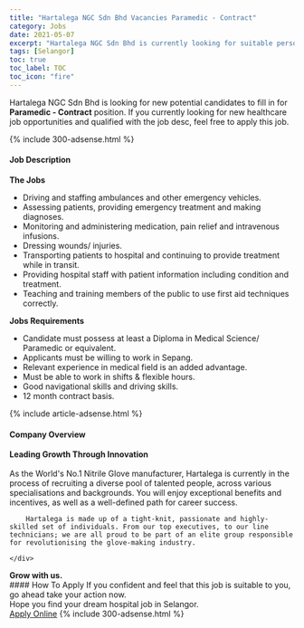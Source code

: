 ```yaml
---
title: "Hartalega NGC Sdn Bhd Vacancies Paramedic - Contract" 
category: Jobs 
date: 2021-05-07 
excerpt: "Hartalega NGC Sdn Bhd is currently looking for suitable person to fill in the Paramedic - Contract which positioned at Selangor" 
tags: [Selangor] 
toc: true 
toc_label: TOC 
toc_icon: "fire" 
--- 
```


<p>Hartalega NGC Sdn Bhd is looking for new potential candidates to fill in for <b>Paramedic - Contract</b> position. If you currently looking for new healthcare job opportunities and qualified with the job desc, feel free to apply this job.
</p>{% include 300-adsense.html %} 
<div><div><h4>Job Description</h4></div><div><div><span><div><div><strong>The Jobs</strong></div><ul><li>Driving and staffing ambulances and other emergency vehicles.</li><li>Assessing patients, providing emergency treatment and making diagnoses.</li><li>Monitoring and administering medication, pain relief and intravenous infusions.</li><li>Dressing wounds/ injuries.</li><li>Transporting patients to hospital and continuing to provide treatment while in transit.</li><li>Providing hospital staff with patient information including condition and treatment.</li><li>Teaching and training members of the public to use first aid techniques correctly.</li></ul><div><strong>Jobs Requirements</strong></div><ul><li>Candidate must possess at least a Diploma in Medical Science/ Paramedic&#160;or equivalent.</li><li>Applicants must be willing to work in Sepang.</li><li>Relevant experience in medical field is an added advantage.</li><li>Must be able to work in shifts &amp; flexible hours.</li><li>Good navigational skills and driving skills.</li><li>12 month contract basis.</li></ul></div></span></div></div></div> 
{% include article-adsense.html %} 
<div><div><h4>Company Overview</h4></div><div><div><span><div><div>
<div>
<strong>Leading Growth Through Innovation</strong></div>
<div>
<br>
		As the World's No.1 Nitrile Glove manufacturer, Hartalega is currently in the process of recruiting a diverse pool of talented people, across various specialisations and backgrounds. You will enjoy exceptional benefits and incentives, as well as a well-defined path for career success.
		
		Hartalega is made up of a tight-knit, passionate and highly-skilled set of individuals. From our top executives, to our line technicians; we are all proud to be part of an elite group responsible for revolutionising the glove-making industry.
		
	</div>
<div>
<strong>Grow with us.</strong></div>
</div></div></span></div></div></div> 
#### How To Apply 
If you confident and feel that this job is suitable to you, go ahead take your action now. <br/> 
Hope you find your dream hospital job in Selangor. <br/> 
<a href="https://www.jobstreet.com.my/en/job/paramedic-contract-4559894?jobId=jobstreet-my-job-4559894" class="btn btn--warning" target="_blank" rel="nofollow noopenner">Apply Online</a> 
{% include 300-adsense.html %} 